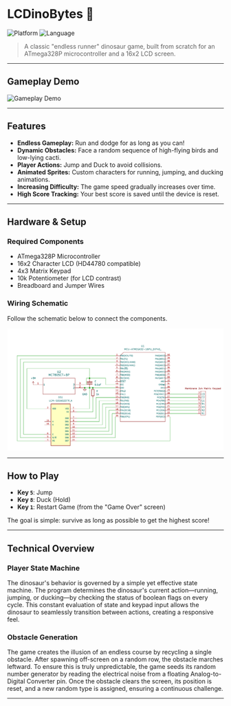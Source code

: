# LCDinoBytes 🦖

![Platform](https://img.shields.io/badge/Platform-AVR-blue)
![Language](https://img.shields.io/badge/Language-C-yellow)

> A classic "endless runner" dinosaur game, built from scratch for an ATmega328P microcontroller and a 16x2 LCD screen.

---

## Gameplay Demo

![Gameplay Demo](img/demo.gif)

---

## Features

-   **Endless Gameplay:** Run and dodge for as long as you can!
-   **Dynamic Obstacles:** Face a random sequence of high-flying birds and low-lying cacti.
-   **Player Actions:** Jump and Duck to avoid collisions.
-   **Animated Sprites:** Custom characters for running, jumping, and ducking animations.
-   **Increasing Difficulty:** The game speed gradually increases over time.
-   **High Score Tracking:** Your best score is saved until the device is reset.

---

## Hardware & Setup

### Required Components
*   ATmega328P Microcontroller
*   16x2 Character LCD (HD44780 compatible)
*   4x3 Matrix Keypad
*   10k Potentiometer (for LCD contrast)
*   Breadboard and Jumper Wires

### Wiring Schematic
Follow the schematic below to connect the components.

![Wiring Schematic](img/schematic.png)

---

## How to Play

-   **Key `5`**: Jump
-   **Key `8`**: Duck (Hold)
-   **Key `1`**: Restart Game (from the "Game Over" screen)

The goal is simple: survive as long as possible to get the highest score!

---

## Technical Overview

### Player State Machine
The dinosaur's behavior is governed by a simple yet effective state machine. The program determines the dinosaur's current action—running, jumping, or ducking—by checking the status of boolean flags on every cycle. This constant evaluation of state and keypad input allows the dinosaur to seamlessly transition between actions, creating a responsive feel.

### Obstacle Generation
The game creates the illusion of an endless course by recycling a single obstacle. After spawning off-screen on a random row, the obstacle marches leftward. To ensure this is truly unpredictable, the game seeds its random number generator by reading the electrical noise from a floating Analog-to-Digital Converter pin. Once the obstacle clears the screen, its position is reset, and a new random type is assigned, ensuring a continuous challenge.

---
